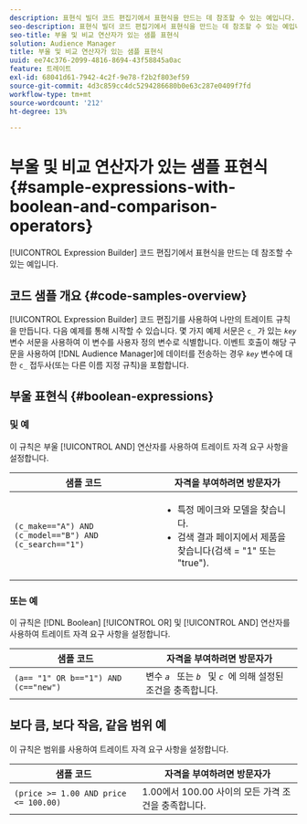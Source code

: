 ```yaml
---
description: 표현식 빌더 코드 편집기에서 표현식을 만드는 데 참조할 수 있는 예입니다.
seo-description: 표현식 빌더 코드 편집기에서 표현식을 만드는 데 참조할 수 있는 예입니다.
seo-title: 부울 및 비교 연산자가 있는 샘플 표현식
solution: Audience Manager
title: 부울 및 비교 연산자가 있는 샘플 표현식
uuid: ee74c376-2099-4816-8694-43f58845a0ac
feature: 트레이트
exl-id: 68041d61-7942-4c2f-9e78-f2b2f803ef59
source-git-commit: 4d3c859cc4dc5294286680b0e63c287e0409f7fd
workflow-type: tm+mt
source-wordcount: '212'
ht-degree: 13%

---
```


# 부울 및 비교 연산자가 있는 샘플 표현식 {#sample-expressions-with-boolean-and-comparison-operators}

[!UICONTROL Expression Builder] 코드 편집기에서 표현식을 만드는 데 참조할 수 있는 예입니다.

## 코드 샘플 개요 {#code-samples-overview}

<!-- r_tb_expression_samples.xml -->

[!UICONTROL Expression Builder] 코드 편집기를 사용하여 나만의 트레이트 규칙을 만듭니다. 다음 예제를 통해 시작할 수 있습니다. 몇 가지 예제 서문은 `c_` 가 있는 *`key`* 변수 서문을 사용하여 이 변수를 사용자 정의 변수로 식별합니다. 이벤트 호출이 해당 구문을 사용하여 [!DNL Audience Manager]에 데이터를 전송하는 경우 *`key`* 변수에 대한 `c_` 접두사(또는 다른 이름 지정 규칙)을 포함합니다.

## 부울 표현식 {#boolean-expressions}

### 및 예

이 규칙은 부울 [!UICONTROL AND] 연산자를 사용하여 트레이트 자격 요구 사항을 설정합니다.

<table id="table_7C5E23EC9E0F43B182EA9771D7BB6E87"> 
 <thead> 
  <tr> 
   <th colname="col1" class="entry"> 샘플 코드 </th> 
   <th colname="col2" class="entry"> 자격을 부여하려면 방문자가 </th> 
  </tr> 
 </thead>
 <tbody> 
  <tr> 
   <td colname="col1"><code>(c_make=="A") AND (c_model=="B") AND (c_search=="1")</code> </td> 
   <td colname="col2"> 
    <ul id="ul_F1BB5084FB794BE7A3569F9C106FC481"> 
     <li id="li_56E8C3BACF1C4B33A46CF92C51FF2286">특정 메이크와 모델을 찾습니다. </li> 
     <li id="li_DD55F053BFCF4B0888B6994013000DB2">검색 결과 페이지에서 제품을 찾습니다(검색 = "1" 또는 "true"). </li> 
    </ul> </td> 
  </tr> 
 </tbody> 
</table>

### 또는 예

이 규칙은 [!DNL Boolean] [!UICONTROL OR] 및 [!UICONTROL AND] 연산자를 사용하여 트레이트 자격 요구 사항을 설정합니다.

<table id="table_6E8BA5EE1D7F4DCC9A92074D0C2C050E"> 
 <thead> 
  <tr> 
   <th colname="col1" class="entry"> 샘플 코드 </th> 
   <th colname="col2" class="entry"> 자격을 부여하려면 방문자가 </th> 
  </tr> 
 </thead>
 <tbody> 
  <tr> 
   <td colname="col1"><code>(a== "1" OR b=="1") AND (c=="new")</code> </td> 
   <td colname="col2"> 변수 <code><i>a </i></code> 또는 <code><i>b </i></code> 및 <code><i>c </i></code>에 의해 설정된 조건을 충족합니다. </td> 
  </tr> 
 </tbody> 
</table>

## 보다 큼, 보다 작음, 같음 범위 예

이 규칙은 범위를 사용하여 트레이트 자격 요구 사항을 설정합니다.

<table id="table_988DE28E35D94348ADD334FB4C9F68D3"> 
 <thead> 
  <tr> 
   <th colname="col1" class="entry"> 샘플 코드 </th> 
   <th colname="col2" class="entry"> 자격을 부여하려면 방문자가 </th> 
  </tr> 
 </thead>
 <tbody> 
  <tr> 
   <td colname="col1"><code>(price &gt;= 1.00 AND price &lt;= 100.00)</code> </td> 
   <td colname="col2"> 1.00에서 100.00 사이의 모든 가격 조건을 충족합니다. </td> 
  </tr> 
 </tbody> 
</table>

